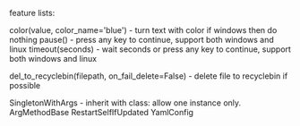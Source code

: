 feature lists:

color(value, color_name='blue') - turn text with color if windows then do nothing
pause() - press any key to continue, support both windows and linux
timeout(seconds) - wait seconds or press any key to continue, support both windows and linux

del_to_recyclebin(filepath, on_fail_delete=False) - delete file to recyclebin if possible

SingletonWithArgs  - inherit with class: allow one instance only.
ArgMethodBase
RestartSelfIfUpdated
YamlConfig